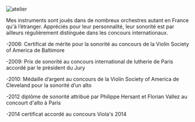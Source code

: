 ![atelier](https://lutherie.github.io/dossier-photos-Github/images-site/têtecellonoiretblanc.png)

Mes instruments sont joués dans de nombreux orchestres autant en France qu'à l’étranger. 
Appréciés pour leur personnalité, leur sonorité est par ailleurs régulièrement distinguée dans les concours internationaux.


-2006: Certificat de mérite pour la sonorité au concours de la Violin Society of America de Baltimore

-2009: Prix de sonorité au concours international de lutherie de Paris accordé par le président du Jury

-2010: Médaille d’argent au concours de la Violin Society of America de Cleveland pour la sonorité d’un alto

-2012 diplôme de sonorité attribué par Philippe Hersant et Florian Vallez
au concourt d'alto à Paris

-2014 certificat accordé au concours Viola's 2014
